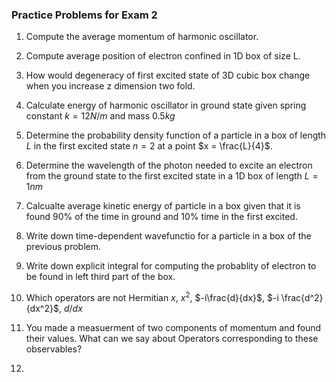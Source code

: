 ### Practice Problems for Exam 2

1. Compute the average momentum of harmonic oscillator.

2. Compute average position of electron confined in 1D box of size L.

3. How would degeneracy of first excited state of 3D cubic box change when you increase z dimension two fold.

4. Calculate energy of harmonic oscillator in ground state given spring constant $k=12 N/m$ and mass $0.5 kg$

5. Determine the probability density function of a particle in a box of length $L$ in the first excited state $n=2$ at a point $x = \frac{L}{4}$.

6. Determine the wavelength of the photon needed to excite an electron from the ground state to the first excited state in a 1D box of length $L = 1 nm$

7. Calcualte average kinetic energy of particle in a box given that it is found 90% of the time in ground and 10% time in the first excited.

8. Write down time-dependent wavefunctio for a particle in a box of the previous problem. 

9. Write down explicit integral for computing the probablity of electron to be found in left third part of the box. 

10. Which operators are not Hermitian $x$, $x^2$, $-i\frac{d}{dx}$, $-i \frac{d^2}{dx^2}$, $d/dx$

11. You made a measuerment of two components of momentum and found their values. What can we say about Operators corresponding to these observables?

12. 

